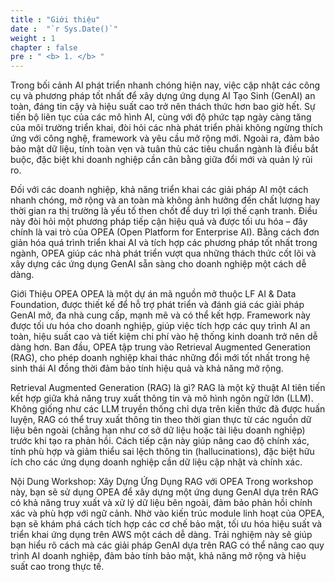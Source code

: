```yaml
---
title : "Giới thiệu"
date :  "`r Sys.Date()`" 
weight : 1 
chapter : false
pre : " <b> 1. </b> "
---
```

Trong bối cảnh AI phát triển nhanh chóng hiện nay, việc cập nhật các công cụ và phương pháp tốt nhất để xây dựng ứng dụng AI Tạo Sinh (GenAI) an toàn, đáng tin cậy và hiệu suất cao trở nên thách thức hơn bao giờ hết. Sự tiến bộ liên tục của các mô hình AI, cùng với độ phức tạp ngày càng tăng của môi trường triển khai, đòi hỏi các nhà phát triển phải không ngừng thích ứng với công nghệ, framework và yêu cầu mở rộng mới. Ngoài ra, đảm bảo bảo mật dữ liệu, tính toàn vẹn và tuân thủ các tiêu chuẩn ngành là điều bắt buộc, đặc biệt khi doanh nghiệp cần cân bằng giữa đổi mới và quản lý rủi ro.

Đối với các doanh nghiệp, khả năng triển khai các giải pháp AI một cách nhanh chóng, mở rộng và an toàn mà không ảnh hưởng đến chất lượng hay thời gian ra thị trường là yếu tố then chốt để duy trì lợi thế cạnh tranh. Điều này đòi hỏi một phương pháp tiếp cận hiệu quả và được tối ưu hóa – đây chính là vai trò của OPEA (Open Platform for Enterprise AI). Bằng cách đơn giản hóa quá trình triển khai AI và tích hợp các phương pháp tốt nhất trong ngành, OPEA giúp các nhà phát triển vượt qua những thách thức cốt lõi và xây dựng các ứng dụng GenAI sẵn sàng cho doanh nghiệp một cách dễ dàng.

Giới Thiệu OPEA
OPEA là một dự án mã nguồn mở thuộc LF AI & Data Foundation, được thiết kế để hỗ trợ phát triển và đánh giá các giải pháp GenAI mở, đa nhà cung cấp, mạnh mẽ và có thể kết hợp. Framework này được tối ưu hóa cho doanh nghiệp, giúp việc tích hợp các quy trình AI an toàn, hiệu suất cao và tiết kiệm chi phí vào hệ thống kinh doanh trở nên dễ dàng hơn. Ban đầu, OPEA tập trung vào Retrieval Augmented Generation (RAG), cho phép doanh nghiệp khai thác những đổi mới tốt nhất trong hệ sinh thái AI đồng thời đảm bảo tính hiệu quả và khả năng mở rộng.

Retrieval Augmented Generation (RAG) là gì?
RAG là một kỹ thuật AI tiên tiến kết hợp giữa khả năng truy xuất thông tin và mô hình ngôn ngữ lớn (LLM). Không giống như các LLM truyền thống chỉ dựa trên kiến thức đã được huấn luyện, RAG có thể truy xuất thông tin theo thời gian thực từ các nguồn dữ liệu bên ngoài (chẳng hạn như cơ sở dữ liệu hoặc tài liệu doanh nghiệp) trước khi tạo ra phản hồi. Cách tiếp cận này giúp nâng cao độ chính xác, tính phù hợp và giảm thiểu sai lệch thông tin (hallucinations), đặc biệt hữu ích cho các ứng dụng doanh nghiệp cần dữ liệu cập nhật và chính xác.

Nội Dung Workshop: Xây Dựng Ứng Dụng RAG với OPEA
Trong workshop này, bạn sẽ sử dụng OPEA để xây dựng một ứng dụng GenAI dựa trên RAG có khả năng truy xuất và xử lý dữ liệu bên ngoài, đảm bảo phản hồi chính xác và phù hợp với ngữ cảnh. Nhờ vào kiến trúc module linh hoạt của OPEA, bạn sẽ khám phá cách tích hợp các cơ chế bảo mật, tối ưu hóa hiệu suất và triển khai ứng dụng trên AWS một cách dễ dàng. Trải nghiệm này sẽ giúp bạn hiểu rõ cách mà các giải pháp GenAI dựa trên RAG có thể nâng cao quy trình AI doanh nghiệp, đảm bảo tính bảo mật, khả năng mở rộng và hiệu suất cao trong thực tế.
